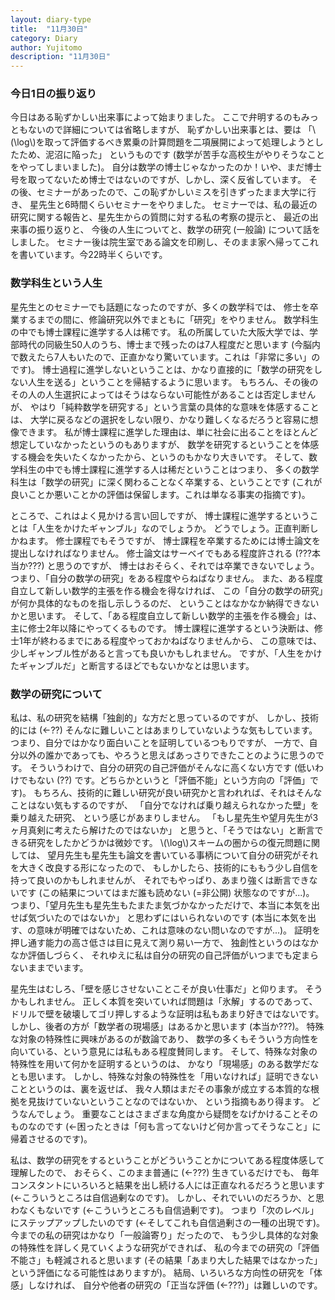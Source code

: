 ```yaml
---
layout: diary-type
title:  "11月30日"
category: Diary
author: Yujitomo
description: "11月30日"
---
```


### 今日1日の振り返り

今日はある恥ずかしい出来事によって始まりました。
ここで弁明するのもみっともないので詳細については省略しますが、
恥ずかしい出来事とは、要は
「\\(\log\\)を取って評価するべき累乗の計算問題を二項展開によって処理しようとしたため、泥沼に陥った」
というものです (数学が苦手な高校生がやりそうなことをやってしまいました)。
自分は数学の博士じゃなかったのか！いや、まだ博士号を取ってないため博士ではないのですが、しかし、深く反省しています。
その後、セミナーがあったので、この恥ずかしいミスを引きずったまま大学に行き、
星先生と6時間くらいセミナーをやりました。
セミナーでは、私の最近の研究に関する報告と、星先生からの質問に対する私の考察の提示と、
最近の出来事の振り返りと、
今後の人生についてと、数学の研究 (一般論) について話をしました。
セミナー後は院生室である論文を印刷し、そのまま家へ帰ってこれを書いています。今22時半くらいです。



### 数学科生という人生

星先生とのセミナーでも話題になったのですが、多くの数学科では、
修士を卒業するまでの間に、修論研究以外でまともに「研究」をやりません。
数学科生の中でも博士課程に進学する人は稀です。
私の所属していた大阪大学では、学部時代の同級生50人のうち、博士まで残ったのは7人程度だと思います
(今脳内で数えたら7人もいたので、正直かなり驚いています。これは「非常に多い」のです)。
博士過程に進学しないということは、かなり直接的に「数学の研究をしない人生を送る」ということを帰結するように思います。
もちろん、その後のその人の人生選択によってはそうはならない可能性があることは否定しませんが、
やはり「純粋数学を研究する」という言葉の具体的な意味を体感することは、
大学に戻るなどの選択をしない限り、かなり難しくなるだろうと容易に想像できます。
私が博士課程に進学した理由は、単に社会に出ることをほとんど想定していなかったというのもありますが、
数学を研究するということを体感する機会を失いたくなかったから、というのもかなり大きいです。
そして、数学科生の中でも博士課程に進学する人は稀だということはつまり、
多くの数学科生は「数学の研究」に深く関わることなく卒業する、ということです
(これが良いことか悪いことかの評価は保留します。これは単なる事実の指摘です)。


ところで、これはよく見かける言い回しですが、
博士課程に進学するということは「人生をかけたギャンブル」なのでしょうか。
どうでしょう。正直判断しかねます。
修士課程でもそうですが、
博士課程を卒業するためには博士論文を提出しなければなりません。
修士論文はサーベイでもある程度許される (???本当か???) と思うのですが、
博士はおそらく、それでは卒業できないでしょう。
つまり、「自分の数学の研究」をある程度やらねばなりません。
また、ある程度自立して新しい数学的主張を作る機会を得なければ、
この「自分の数学の研究」が何か具体的なものを指し示しうるのだ、
ということはなかなか納得できないかと思います。
そして、「ある程度自立して新しい数学的主張を作る機会」は、
主に修士2年以降にやってくるものです。
博士課程に進学するという決断は、修士1年が終わるまでにある程度やっておかねばなりませんから、
この意味では、少しギャンブル性があると言っても良いかもしれません。
ですが、「人生をかけたギャンブルだ」と断言するほどでもないかなとは思います。




### 数学の研究について

私は、私の研究を結構「独創的」な方だと思っているのですが、
しかし、技術的には (←??) そんなに難しいことはあまりしていないような気もしています。
つまり、自分ではかなり面白いことを証明しているつもりですが、
一方で、自分以外の誰かであっても、やろうと思えばあっさりできたことのように思うのです。
そういうわけで、自分の研究の自己評価がそんなに高くない方です
(低いわけでもない (??) です。どちらかというと「評価不能」という方向の「評価」です)。
もちろん、技術的に難しい研究が良い研究かと言われれば、それはそんなことはない気もするのですが、
「自分でなければ乗り越えられなかった壁」を乗り越えた研究、
という感じがあまりしません。
「もし星先生や望月先生が3ヶ月真剣に考えたら解けたのではないか」
と思うと、「そうではない」と断言できる研究をしたかどうかは微妙です。
\\(\log\\)スキームの圏からの復元問題に関しては、
望月先生も星先生も論文を書いている事柄について自分の研究がそれを大きく改良する形になったので、
もしかしたら、技術的にももう少し自信を持って良いのかもしれませんが、
それでもやっぱり、あまり強くは断言できないです
(この結果についてはまだ誰も読めない (=非公開) 状態なのですが...)。
つまり、「望月先生も星先生もたまたま気づかなかっただけで、本当に本気を出せば気づいたのではないか」
と思わずにはいられないのです
(本当に本気を出す、の意味が明確ではないため、これは意味のない問いなのですが...)。
証明を押し通す能力の高さ低さは目に見えて測り易い一方で、
独創性というのはなかなか評価しづらく、
それゆえに私は自分の研究の自己評価がいつまでも定まらないままでいます。


星先生はむしろ、「壁を感じさせないことこそが良い仕事だ」と仰ります。
そうかもしれません。
正しく本質を突いていれば問題は「氷解」するのであって、
ドリルで壁を破壊してゴリ押しするような証明は私もあまり好きではないです。
しかし、後者の方が「数学者の現場感」はあるかと思います (本当か???)。
特殊な対象の特殊性に興味があるのが数論であり、
数学の多くもそういう方向性を向いている、という意見には私もある程度賛同します。
そして、特殊な対象の特殊性を用いて何かを証明するというのは、
かなり「現場感」のある数学だなとも思います。
しかし、特殊な対象の特殊性を「用いなければ」証明できないことというのは、裏を返せば、
我々人類はまだその事象が成立する本質的な根拠を見抜けていないということなのではないか、
という指摘もあり得ます。
どうなんでしょう。
重要なことはさまざまな角度から疑問をなげかけることそのものなのです
(←困ったときは「何も言ってないけど何か言ってそうなこと」に帰着させるのです)。


私は、数学の研究をするということがどういうことかについてある程度体感して理解したので、
おそらく、このまま普通に (←???) 生きているだけでも、
毎年コンスタントにいろいろと結果を出し続ける人には正直なれるだろうと思います (←こういうところは自信過剰なのです)。
しかし、それでいいのだろうか、と思わなくもないです (←こういうところも自信過剰です)。
つまり「次のレベル」にステップアップしたいのです (←そしてこれも自信過剰さの一種の出現です)。
今までの私の研究はかなり「一般論寄り」だったので、
もう少し具体的な対象の特殊性を詳しく見ていくような研究ができれば、
私の今までの研究の「評価不能さ」も軽減されると思います
(その結果「あまり大した結果ではなかった」という評価になる可能性はありますが)。
結局、いろいろな方向性の研究を「体感」しなければ、
自分や他者の研究の「正当な評価 (←???)」は難しいのです。
